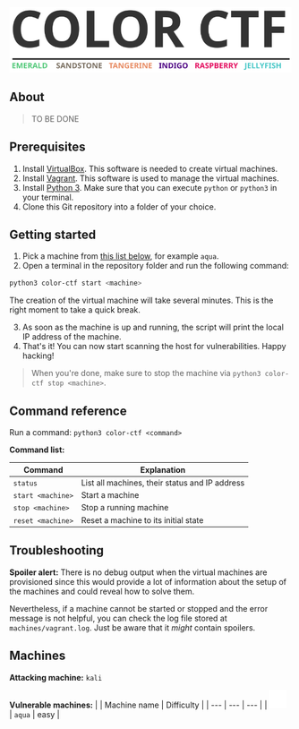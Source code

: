 ![COLOR CTF](logo/logo.svg)

## About

> TO BE DONE

## Prerequisites

1. Install [VirtualBox](https://www.virtualbox.org/wiki/Downloads). This software is needed to create virtual machines.
2. Install [Vagrant](https://www.vagrantup.com/downloads). This software is used to manage the virtual machines.
3. Install [Python 3](https://www.python.org/downloads/). Make sure that you can execute `python` or `python3` in your terminal.
4. Clone this Git repository into a folder of your choice.

## Getting started

1. Pick a machine from [this list below](#machines), for example `aqua`.
2. Open a terminal in the repository folder and run the following command:
```bash
python3 color-ctf start <machine>
```
The creation of the virtual machine will take several minutes. This is the right moment to take a quick break.

3. As soon as the machine is up and running, the script will print the local IP address of the machine.
4. That's it! You can now start scanning the host for vulnerabilities. Happy hacking!

> When you're done, make sure to stop the machine via `python3 color-ctf stop <machine>`.

## Command reference

Run a command: `python3 color-ctf <command>`

**Command list:**

| Command | Explanation |
| --- | --- |
| `status` | List all machines, their status and IP address |
| `start <machine>` | Start a machine |
| `stop <machine>` | Stop a running machine |
| `reset <machine>` | Reset a machine to its initial state |

## Troubleshooting

**Spoiler alert:** There is no debug output when the virtual machines are provisioned since this would provide a lot of information about the setup of the machines and could reveal how to solve them.

Nevertheless, if a machine cannot be started or stopped and the error message is not helpful, you can check the log file stored at `machines/vagrant.log`. Just be aware that it *might* contain spoilers.

## Machines

**Attacking machine:** `kali`

**Vulnerable machines:**
| | Machine name | Difficulty |
| --- | --- | --- |
| ![aqua](logo/icons/aqua.svg) | `aqua` | easy |

